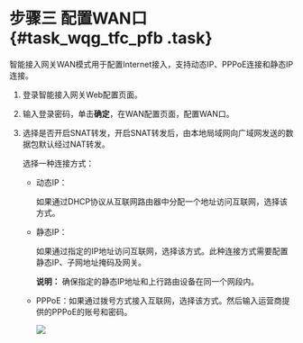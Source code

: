 # 步骤三 配置WAN口 {#task_wqg_tfc_pfb .task}

智能接入网关WAN模式用于配置Internet接入，支持动态IP、PPPoE连接和静态IP连接。

1.  登录智能接入网关Web配置页面。 
2.  输入登录密码，单击**确定**，在WAN配置页面，配置WAN口。 
3.  选择是否开启SNAT转发，开启SNAT转发后，由本地局域网向广域网发送的数据包默认经过NAT转发。 

    选择一种连接方式：

    -   动态IP：

        如果通过DHCP协议从互联网路由器中分配一个地址访问互联网，选择该方式。

    -   静态IP：

        如果通过指定的IP地址访问互联网，选择该方式。此种连接方式需要配置静态IP、子网地址掩码及网关。

        **说明：** 确保指定的静态IP地址和上行路由设备在同一个网段内。

    -   PPPoE：如果通过拨号方式接入互联网，选择该方式。然后输入运营商提供的PPPoE的账号和密码。

        ![](http://static-aliyun-doc.oss-cn-hangzhou.aliyuncs.com/assets/img/15409/15542634496821_zh-CN.png)


